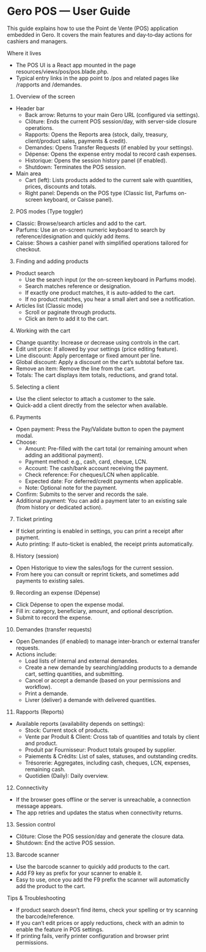 # Gero POS — User Guide

This guide explains how to use the Point de Vente (POS) application embedded in Gero. It covers the main features and day‑to‑day actions for cashiers and managers.

Where it lives
- The POS UI is a React app mounted in the page resources/views/pos/pos.blade.php.
- Typical entry links in the app point to /pos and related pages like /rapports and /demandes.

1. Overview of the screen
- Header bar
  - Back arrow: Returns to your main Gero URL (configured via settings).
  - Clôture: Ends the current POS session/day, with server-side closure operations.
  - Rapports: Opens the Reports area (stock, daily, treasury, client/product sales, payments & credit).
  - Demandes: Opens Transfer Requests (if enabled by your settings).
  - Dépense: Opens the expense entry modal to record cash expenses.
  - Historique: Opens the session history panel (if enabled).
  - Shutdown: Terminates the POS session.
- Main area
  - Cart (left): Lists products added to the current sale with quantities, prices, discounts and totals.
  - Right panel: Depends on the POS type (Classic list, Parfums on-screen keyboard, or Caisse panel).

2. POS modes (Type toggler)
- Classic: Browse/search articles and add to the cart.
- Parfums: Use an on-screen numeric keyboard to search by reference/designation and quickly add items.
- Caisse: Shows a cashier panel with simplified operations tailored for checkout.

3. Finding and adding products
- Product search
  - Use the search input (or the on-screen keyboard in Parfums mode).
  - Search matches reference or designation.
  - If exactly one product matches, it is auto-added to the cart.
  - If no product matches, you hear a small alert and see a notification.
- Articles list (Classic mode)
  - Scroll or paginate through products.
  - Click an item to add it to the cart.

4. Working with the cart
- Change quantity: Increase or decrease using controls in the cart.
- Edit unit price: If allowed by your settings (price editing feature).
- Line discount: Apply percentage or fixed amount per line.
- Global discount: Apply a discount on the cart’s subtotal before tax.
- Remove an item: Remove the line from the cart.
- Totals: The cart displays item totals, reductions, and grand total.

5. Selecting a client
- Use the client selector to attach a customer to the sale.
- Quick-add a client directly from the selector when available.

6. Payments
- Open payment: Press the Pay/Validate button to open the payment modal.
- Choose:
  - Amount: Pre-filled with the cart total (or remaining amount when adding an additional payment).
  - Payment method: e.g., cash, card, cheque, LCN.
  - Account: The cash/bank account receiving the payment.
  - Check reference: For cheques/LCN when applicable.
  - Expected date: For deferred/credit payments when applicable.
  - Note: Optional note for the payment.
- Confirm: Submits to the server and records the sale.
- Additional payment: You can add a payment later to an existing sale (from history or dedicated action).

7. Ticket printing
- If ticket printing is enabled in settings, you can print a receipt after payment.
- Auto printing: If auto-ticket is enabled, the receipt prints automatically.

8. History (session)
- Open Historique to view the sales/logs for the current session.
- From here you can consult or reprint tickets, and sometimes add payments to existing sales.

9. Recording an expense (Dépense)
- Click Dépense to open the expense modal.
- Fill in: category, beneficiary, amount, and optional description.
- Submit to record the expense.

10. Demandes (transfer requests)
- Open Demandes (if enabled) to manage inter-branch or external transfer requests.
- Actions include:
  - Load lists of internal and external demandes.
  - Create a new demande by searching/adding products to a demande cart, setting quantities, and submitting.
  - Cancel or accept a demande (based on your permissions and workflow).
  - Print a demande.
  - Livrer (deliver) a demande with delivered quantities.

11. Rapports (Reports)
- Available reports (availability depends on settings):
  - Stock: Current stock of products.
  - Vente par Produit & Client: Cross tab of quantities and totals by client and product.
  - Produit par Fournisseur: Product totals grouped by supplier.
  - Paiements & Crédits: List of sales, statuses, and outstanding credits.
  - Trésorerie: Aggregates, including cash, cheques, LCN, expenses, remaining cash.
  - Quotidien (Daily): Daily overview.

12. Connectivity
- If the browser goes offline or the server is unreachable, a connection message appears.
- The app retries and updates the status when connectivity returns.

13. Session control
- Clôture: Close the POS session/day and generate the closure data.
- Shutdown: End the active POS session.

13. Barcode scanner
- Use the barcode scanner to quickly add products to the cart.
- Add F9 key as prefix for your scanner to enable it.
- Easy to use, once you add the F9 prefix the scanner will automaticlly add the product to the cart.

Tips & Troubleshooting
- If product search doesn’t find items, check your spelling or try scanning the barcode/reference.
- If you can’t edit prices or apply reductions, check with an admin to enable the feature in POS settings.
- If printing fails, verify printer configuration and browser print permissions.

